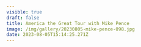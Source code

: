 ```yaml
---
visible: true
draft: false
title: America the Great Tour with Mike Pence
image: /img/gallery/20230805-mike-pence-098.jpg
date: 2023-08-05T15:14:25.271Z
---
```

